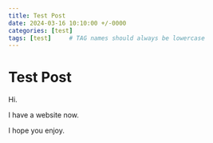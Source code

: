 ```yaml
---
title: Test Post
date: 2024-03-16 10:10:00 +/-0000
categories: [test]
tags: [test]     # TAG names should always be lowercase
---
```


# Test Post

Hi.

I have a website now.

I hope you enjoy.
